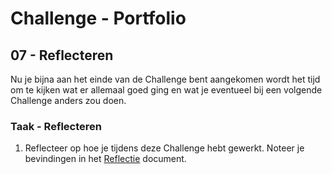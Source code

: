 # Challenge - Portfolio
## 07 - Reflecteren

Nu je bijna aan het einde van de Challenge bent aangekomen wordt het tijd om te kijken wat er allemaal goed ging en wat je eventueel bij een volgende Challenge anders zou doen. 

### Taak - Reflecteren

1. Reflecteer op hoe je tijdens deze Challenge hebt gewerkt. Noteer je bevindingen in het [Reflectie](student-reflectie.md) document.